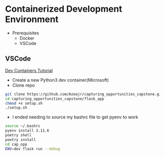 # Containerized Development Environment
 - Prerequisites
    - Docker
    - VSCode
## VSCode
[Dev Containers Tutorial](https://code.visualstudio.com/docs/devcontainers/tutorial)
- Create a new Python3 dev container(Microsoft)
- Clone repo 
```bash
git clone https://github.com/Azeajr/capturing_opportunities_capstone.git
cd capturing_opportunities_capstone/flask_app
chmod +x setup.sh
./setup.sh
```
- I ended needing to source my bashrc file to get pyenv to work
```bash 
source ~/.bashrc
pyenv install 3.11.6
poetry shell
poetry install
cd cap_opp
ENV=dev flask run --debug
```